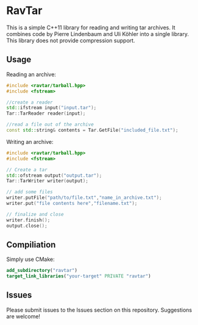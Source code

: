 # RavTar

This is a simple C++11 library for reading and writing tar archives. It combines code by Pierre Lindenbaum and Uli Köhler into a single library. This library does not provide compression support. 

## Usage
Reading an archive:
```cpp
#include <ravtar/tarball.hpp>
#include <fstream>

//create a reader
std::ifstream input("input.tar"); 
Tar::TarReader reader(input);

//read a file out of the archive
const std::string& contents = Tar.GetFile("included_file.txt");
```
Writing an archive:
```cpp
#include <ravtar/tarball.hpp>
#include <fstream>

// Create a tar
std::ofstream output("output.tar");
Tar::TarWriter writer(output);

// add some files
writer.putFile("path/to/file.txt","name_in_archive.txt");
writer.put("file contents here","filename.txt");

// finalize and close
writer.finish();
output.close();

```

## Compiliation
Simply use CMake:
```cmake
add_subdirectory("ravtar")
target_link_libraries("your-target" PRIVATE "ravtar")
```

## Issues
Please submit issues to the Issues section on this repository. Suggestions are welcome!

